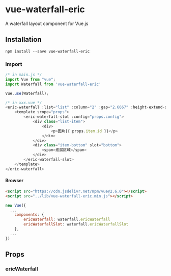 # vue-waterfall-eric

A waterfall layout component for Vue.js

## Installation

```shell
npm install --save vue-waterfall-eric
```

### Import

```js
/* in main.js */
import Vue from "vue";
import Waterfall from 'vue-waterfall-eric'

Vue.use(Waterfall);

/* in xxx.vue */
<eric-waterfall :list="list" :column="2" :gap="2.6667" :height-extend-scale="44 / 164" :max-item-scale="2" animate="fadeInUp">
	<template scope="props">
		<eric-waterfall-slot :config="props.config">
			<div class="list-item">
				<div>
					<p>图片{{ props.item.id }}</p>
				</div>
			</div>
			<div class="item-bottom" slot="bottom">
				<span>拓展区域</span>
			</div>
		</eric-waterfall-slot>
	</template>
</eric-waterfall>
```

#### Browser

```html
<script src="https://cdn.jsdelivr.net/npm/vue@2.6.0"></script>
<script src="../lib/vue-waterfall-eric.min.js"></script>
```

```js
new Vue({
  ...
	components: {
		ericWaterfall: waterfall.ericWaterfall
		ericWaterfallSlot: waterfall.ericWaterfallSlot
	},
  ...
})
```

## Props

### ericWaterfall
